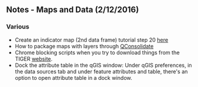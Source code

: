 ## Notes - Maps and Data (2/12/2016)

### Various
* Create an indicator map (2nd data frame) tutorial step 20 [here](http://www.qgistutorials.com/en/docs/making_a_map.html)
* How to package maps with layers through [QConsolidate](http://plugins.qgis.org/plugins/qconsolidate/)
* Chrome blocking scripts when you try to download things from the TIGER [website](https://www.census.gov/cgi-bin/geo/shapefiles/index.php).
* Dock the attribute table in the qGIS window: Under qGIS preferences, in the data sources tab and under feature attributes and table, there's an option to open attribute table in a dock window.